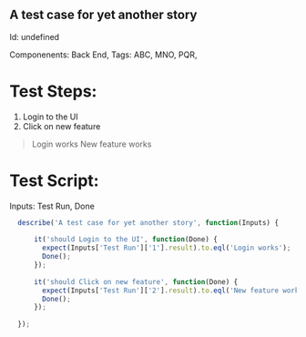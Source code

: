 A test case for yet another story
-----------

Id: undefined

Componenents: Back End,
Tags: ABC, MNO, PQR, 

Test Steps:
=============
1. Login to the UI
2. Click on new feature
> Login works
> New feature works


Test Script:
=============

Inputs: Test Run, Done

```javascript
  describe('A test case for yet another story', function(Inputs) {
    
      it('should Login to the UI', function(Done) {
        expect(Inputs['Test Run']['1'].result).to.eql('Login works');
        Done();
      });
    
      it('should Click on new feature', function(Done) {
        expect(Inputs['Test Run']['2'].result).to.eql('New feature works');
        Done();
      });
    
  });
```
